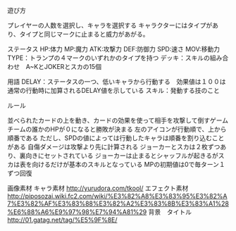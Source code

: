 遊び方

プレイヤーの人数を選択し、キャラを選択する
キャラクターにはタイプがあり、タイプと同じマークに止まると威力があがる。

ステータス
HP:体力
MP:魔力
ATK:攻撃力
DEF:防御力
SPD:速さ
MOV:移動力
TYPE：トランプの４マークのいずれかのタイプを持つ
デッキ：スキルの組み合わせ　A~KとJOKERとスカの15個

用語
DELAY：ステータスの一つ、低いキャラから行動する　効果値は１００は通常の行動時に加算されるDELAY値を示している
スキル：発動する技のこと


ルール

並べられたカードの上を動き、カードの効果を使って相手を攻撃して倒すゲーム
チームの誰かのHPが０になると勝敗が決まる
左のアイコンが行動順で、上から順番である
ただし、SPDの値によっては行動したキャラは順番を割り込むことがある
自傷ダメージは攻撃より先に計算される
ジョーカーとスカは２枚ずつあり、裏向きにセットされている
ジョーカーは止まるとシャッフルが起きるがスカは表を向けるだけが基本のスキルとなっている
MPの初期値は0で毎ターン１ずつ回復


画像素材
キャラ素材
http://yurudora.com/tkool/
エフェクト素材
http://piposozai.wiki.fc2.com/wiki/%E3%82%A8%E3%83%95%E3%82%A7%E3%82%AF%E3%83%88%E3%82%A2%E3%83%8B%E3%83%A1%28%E6%88%A6%E9%97%98%E7%94%A81%29
背景　タイトル
http://01.gatag.net/tag/%E5%9F%8E/